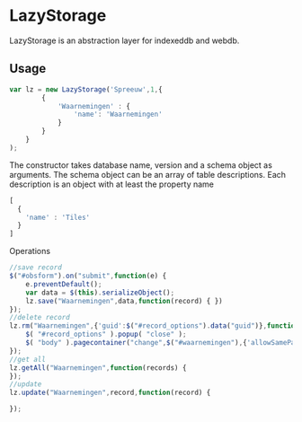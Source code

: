 LazyStorage
===========================

LazyStorage is an abstraction layer for indexeddb and webdb.


## Usage
```javascript
var lz = new LazyStorage('Spreeuw',1,{
        {
            'Waarnemingen' : {
                'name': 'Waarnemingen'
            }
        }
    }
);
```
The constructor takes database name, version and a schema object as arguments. The schema object can be
an array of table descriptions. Each description is an object with at least the property name
```javascript
[
  {
    'name' : 'Tiles'
  }
]
```

Operations
```javascript
//save record
$("#obsform").on("submit",function(e) {
    e.preventDefault();
    var data = $(this).serializeObject();
    lz.save("Waarnemingen",data,function(record) { })
});
//delete record
lz.rm("Waarnemingen",{'guid':$("#record_options").data("guid")},function(e) {
    $( "#record_options" ).popup( "close" );
    $( "body" ).pagecontainer("change",$("#waarnemingen"),{'allowSamePageTransition': true });
});
//get all
lz.getAll("Waarnemingen",function(records) {
});
//update
lz.update("Waarnemingen",record,function(record) {

});
